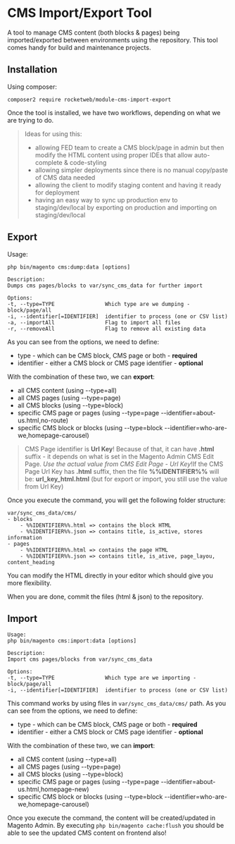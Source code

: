# CMS Import/Export Tool
A tool to manage CMS content (both blocks &amp; pages) being imported/exported between environments using the repository. This tool comes handy for build and maintenance projects.

## Installation
Using composer:
```
composer2 require rocketweb/module-cms-import-export
```

Once the tool is installed, we have two workflows, depending on what we are trying to do.

> Ideas for using this:
> - allowing FED team to create a CMS block/page in admin but then modify the HTML content using proper IDEs that allow auto-complete & code-styling
> - allowing simpler deployments since there is no manual copy/paste of CMS data needed
> - allowing the client to modify staging content and having it ready for deployment
> - having an easy way to sync up production env to staging/dev/local by exporting on production and importing on 
  staging/dev/local

## Export

Usage:
```
php bin/magento cms:dump:data [options]

Description:
Dumps cms pages/blocks to var/sync_cms_data for further import

Options:
-t, --type=TYPE                Which type are we dumping - block/page/all
-i, --identifier[=IDENTIFIER]  identifier to process (one or CSV list)
-a, --importAll                Flag to import all files
-r, --removeAll                Flag to remove all existing data
```

As you can see from the options, we need to define:
- type - which can be CMS block, CMS page or both - **required**
- identifier - either a CMS block or CMS page identifier - **optional**

With the combination of these two, we can **export**:
- all CMS content (using --type=all)
- all CMS pages (using --type=page)
- all CMS blocks (using --type=block)
- specific CMS page or pages (using --type=page --identifier=about-us.html,no-route)
- specific CMS block or blocks (using --type=block --identifier=who-are-we,homepage-carousel)

> CMS Page identifier is **Url Key**! Because of that, it can have **.html** suffix - it depends on what is set in the 
Magento Admin CMS Edit Page. _Use the actual value from CMS Edit Page - Url Key_!If the CMS Page Url Key has **.html** suffix, then the file **%%IDENTIFIER%%** will be: **url_key_html.html** (but for export or import, you still use the value from Url Key)

Once you execute the command, you will get the following folder structure:

```
var/sync_cms_data/cms/
- blocks
    - %%IDENTIFIER%%.html => contains the block HTML
    - %%IDENTIFIER%%.json => contains title, is_active, stores information
- pages
    - %%IDENTIFIER%%.html => contains the page HTML
    - %%IDENTIFIER%%.json => contains title, is_ative, page_layou, content_heading
```

You can modify the HTML directly in your editor which should give you more flexibility.

When you are done, commit the files (html & json) to the repository.

## Import

```
Usage:
php bin/magento cms:import:data [options]

Description:
Import cms pages/blocks from var/sync_cms_data

Options:
-t, --type=TYPE                Which type are we importing - block/page/all
-i, --identifier[=IDENTIFIER]  identifier to process (one or CSV list)
```

This command works by using files in `var/sync_cms_data/cms/` path. As you can see from the options, we need to define:
- type - which can be CMS block, CMS page or both - **required**
- identifier - either a CMS block or CMS page identifier - **optional**

With the combination of these two, we can **import**:
- all CMS content (using --type=all)
- all CMS pages (using --type=page)
- all CMS blocks (using --type=block)
- specific CMS page or pages (using --type=page --identifier=about-us.html,homepage-new)
- specific CMS block or blocks (using --type=block --identifier=who-are-we,homepage-carousel)

Once you execute the command, the content will be created/updated in Magento Admin. 
By executing `php bin/magento cache:flush` you should be able to see the updated CMS content on frontend also!
